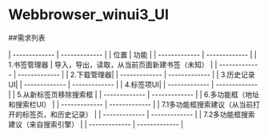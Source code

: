 # Webbrowser_winui3_UI

##需求列表

| ------------- | ------------- |
| 位置 | 功能 |
| ------------- | ------------- |
| 1.书签管理器 | 导入，导出，读取，从当前页面新建书签（未知） | 
| ------------- | ------------- |
|  2.下载管理器| 
| ------------- | ------------- |
| 3.历史记录UI| 
| ------------- | ------------- |
| 4.标签项UI| 
| ------------- | ------------- |
| 5.从新标签页移除搜索框 |
| ------------- | ------------- |
| 6.多功能框（地址和搜索栏UI） |
| ------------- | ------------- |
| 7.1多功能框搜索建议（从当前打开的标签页，和历史记录） |
| ------------- | ------------- |
| 7.2多功能框搜索建议（来自搜索引擎） |
| ------------- | ------------- |
